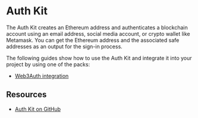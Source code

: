 # Auth Kit

The Auth Kit creates an Ethereum address and authenticates a blockchain account using an email address, social media account, or crypto wallet like Metamask. You can get the Ethereum address and the associated safe addresses as an output for the sign-in process.

The following guides show how to use the Auth Kit and integrate it into your project by using one of the packs:
- [Web3Auth integration](./web3auth.md)

## Resources
- [Auth Kit on GitHub](https://github.com/safe-global/safe-core-sdk/tree/main/packages/auth-kit)
